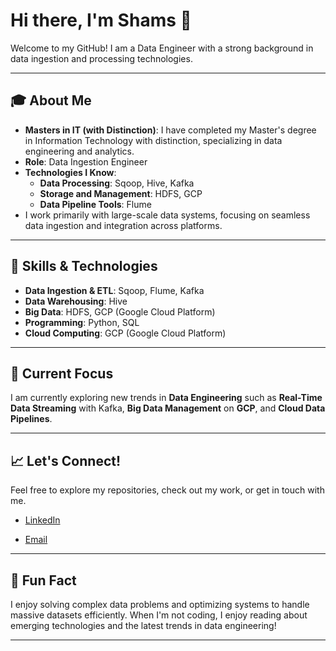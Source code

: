 
# Hi there, I'm Shams 👋

Welcome to my GitHub! I am a Data Engineer with a strong background in data ingestion and processing technologies.

---

## 🎓 About Me

- **Masters in IT (with Distinction)**: I have completed my Master's degree in Information Technology with distinction, specializing in data engineering and analytics.
- **Role**: Data Ingestion Engineer
- **Technologies I Know**:  
  - **Data Processing**: Sqoop, Hive, Kafka  
  - **Storage and Management**: HDFS, GCP  
  - **Data Pipeline Tools**: Flume  
- I work primarily with large-scale data systems, focusing on seamless data ingestion and integration across platforms.

---

## 🚀 Skills & Technologies

- **Data Ingestion & ETL**: Sqoop, Flume, Kafka
- **Data Warehousing**: Hive
- **Big Data**: HDFS, GCP (Google Cloud Platform)
- **Programming**: Python, SQL
- **Cloud Computing**: GCP (Google Cloud Platform)

---

## 🌱 Current Focus

I am currently exploring new trends in **Data Engineering** such as **Real-Time Data Streaming** with Kafka, **Big Data Management** on **GCP**, and **Cloud Data Pipelines**.

---

## 📈 Let's Connect!

Feel free to explore my repositories, check out my work, or get in touch with me.

- [LinkedIn](www.linkedin.com/in/shams-tabrez-syed)

- [Email](syedshams9767@gmail.com)

---

## 💬 Fun Fact

I enjoy solving complex data problems and optimizing systems to handle massive datasets efficiently. When I'm not coding, I enjoy reading about emerging technologies and the latest trends in data engineering!

---


<!---
ShamsTabrezSyed/ShamsTabrezSyed is a ✨ special ✨ repository because its `README.md` (this file) appears on your GitHub profile.
You can click the Preview link to take a look at your changes.
--->
